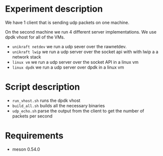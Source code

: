 # Experiment description
We have 1 client that is sending udp packets on one machine.

On the second machine we run 4 different server implementations. We use dpdk vhost for all of the VMs.
* `unikraft netdev` we run a udp sever over the rawnetdev.
* `unikraft lwip` we run a udp server over the socket api with with lwip a a network stack
* `linux vm` we run a udp server over the socket API in a linux vm
* `linux dpdk` we run a udp server over dpdk in a linux vm

# Script description
* `run_vhost.sh` runs the dpdk vhost
* `build_all.sh` builds all the necessary binaries
* `udp_echo.sh` parse the output from the client to get the number of packets per second

# Requirements
* meson 0.54.0
